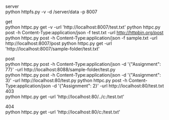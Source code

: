 server  
python httpfs.py -v -d /server/data -p 8007

get  
python httpc.py get -v -url 'http://localhost:8007/test.txt'
python httpc.py post -h Content-Type:application/json -f test.txt -url http://httpbin.org/post
python httpc.py post -h Content-Type:application/json -f sample.txt -url http://localhost:8007/post
python httpc.py get -url  'http://localhost:8007/sample-folder/test.txt'

post  
python httpc.py post -h Content-Type:application/json -d '{"Assignment": 77}' -url http://localhost:8088/sample-folder/test.py  
python httpc.py post -h Content-Type:application/json -d '{"Assignment": 3}' -url http://localhost:80/test.py
python httpc.py post -h Content-Type:application/json -d '{"Assignment": 2}' -url http://localhost:80/test.txt
403  
python httpc.py get -url 'http://localhost:80/../c:/test.txt'  
  
404  
python httpc.py get -url 'http://localhost:80/c:/test.txt'  